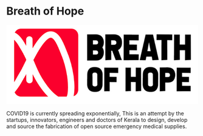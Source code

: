 # Breath of Hope

![Breath of Hope](img/logo/logo.jpg)

COVID19 is currently spreading exponentially, This is an attempt by the startups, innovators, engineers and doctors of Kerala to design, develop and source the fabrication of open source emergency medical supplies.
